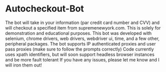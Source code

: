 # Autocheckout-Bot
The bot will take in your information (par credit card number and CVV) and will checkout a specified item from supremenewyork.com. This is solely for demonstration and educational purposes.
This bot was developed with selenium, chrome drivers, web drivers, webdriver ui, time, and a few other, peripheral packages.
The bot supports IP authenticated proxies and user pass proxies (make sure to follow the prompts correctly)
Code currently uses xpath identifiers, but will soon support headless browser instances and be more fault tolerant
If you have any issues, please let me know and I will iron them out!
